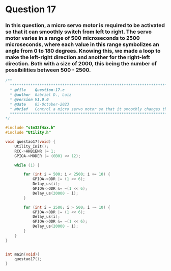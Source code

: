 # Question 17

### In this question, a micro servo motor is required to be activated so that it can smoothly switch from left to right. The servo motor varies in a range of 500 microseconds to 2500 microseconds, where each value in this range symbolizes an angle from 0 to 180 degrees. Knowing this, we made a loop to make the left-right direction and another for the right-left direction. Both with a size of 2000, this being the number of possibilities between 500 - 2500.

```C
/**
  ******************************************************************************
  * @file    Question-17.c 
  * @author  Gabriel D., Luiz
  * @version V1.0.0
  * @date    05-October-2023
  * @brief   Control a micro servo motor so that it smoothly changes the position of the shaft.
  ******************************************************************************
*/

#include "stm32f4xx.h"
#include "Utility.h"

void questao17(void) {
	Utility_Init();
	RCC->AHB1ENR |= 1;
	GPIOA->MODER |= (0B01 << 12);

	while (1) {

		for (int i = 500; i < 2500; i += 10) {
			GPIOA->ODR |= (1 << 6);
			Delay_us(i);
			GPIOA->ODR &= ~(1 << 6);
			Delay_us(20000 - i);
		}

		for (int i = 2500; i > 500; i -= 10) {
			GPIOA->ODR |= (1 << 6);
			Delay_us(i);
			GPIOA->ODR &= ~(1 << 6);
			Delay_us(20000 - i);
		}
	}
}


int main(void){
    questao17();
}
```
